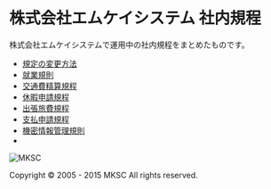 # 株式会社エムケイシステム 社内規程
株式会社エムケイシステムで運用中の社内規程をまとめたものです。

- [規定の変更方法](000_github_pullrequest.md)
- [就業規則](001_就業規則.md)
- [交通費精算規程](002_交通費精算規程.md)
- [休暇申請規程](003_休暇申請規程.md)
- [出張旅費規程](004_出張旅費規程.md)
- [支払申請規程](005_支払申請規程.md)
- [機密情報管理規則](007_機密情報管理規則.md)
- 
![MKSC](http://www.mksc.jp/wp-content/themes/mksc_2012/img/logo.png)

Copyright © 2005 - 2015 MKSC All rights reserved. 
